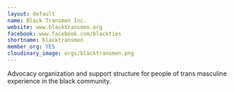 ```yaml
---
layout: default
name: Black Transmen Inc.
website: www.blacktransmen.org
facebook: www.facebook.com/blackties
shortname: blacktransmen
member_org: YES
cloudinary_image: orgs/blacktransmen.png
---
```


Advocacy organization and support structure for people of trans masculine experience in the black community.
